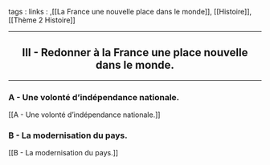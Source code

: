 tags : 
links : ,[[La France une nouvelle place dans le monde]], [[Histoire]], [[Thème 2 Histoire]]

****

<h2 style="text-align: center;"> III - Redonner à la France une place nouvelle dans le monde. </h2>

****

### A - Une volonté d’indépendance nationale.

[[A - Une volonté d’indépendance nationale.]] 

### B - La modernisation du pays.

[[B - La modernisation du pays.]]